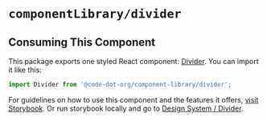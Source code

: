 # `componentLibrary/divider`

## Consuming This Component

This package exports one styled React component: [Divider](Divider.tsx).
You can import it like this:

```javascript
import Divider from '@code-dot-org/component-library/divider';
```

For guidelines on how to use this component and the features it
offers, [visit Storybook](https://code-dot-org.github.io/code-dot-org/component-library-storybook/?path=/docs/designsystem-divider--docs).
Or run storybook locally and go
to [Design System / Divider](http://localhost:6006/?path=/docs/designsystem-divider--docs).
